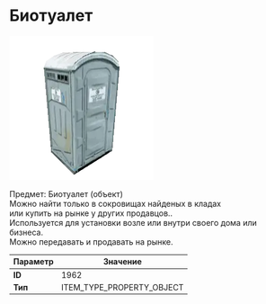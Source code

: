 # Биотуалет

![Item Image](../img/1962.webp?raw=true)

Предмет: Биотуалет (объект)<br>Можно найти только в сокровищах найденых в кладах<br>или купить на рынке у других продавцов..<br>Используется для установки возле или внутри своего дома или бизнеса.<br>Можно передавать и продавать на рынке.


| Параметр | Значение |
|----------|----------|
| **ID** | 1962 |
| **Тип** | ITEM_TYPE_PROPERTY_OBJECT |

